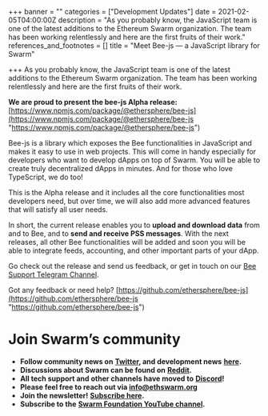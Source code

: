 +++
banner = ""
categories = ["Development Updates"]
date = 2021-02-05T04:00:00Z
description = "As you probably know, the JavaScript team is one of the latest additions to the Ethereum Swarm organization. The team has been working relentlessly and here are the first fruits of their work."
references_and_footnotes = []
title = "Meet Bee-js — a JavaScript library for Swarm"

+++
As you probably know, the JavaScript team is one of the latest additions to the Ethereum Swarm organization. The team has been working relentlessly and here are the first fruits of their work.

**We are proud to present the bee-js Alpha release:** [https://www.npmjs.com/package/@ethersphere/bee-js](https://www.npmjs.com/package/@ethersphere/bee-js "https://www.npmjs.com/package/@ethersphere/bee-js")

Bee-js is a library which exposes the Bee functionalities in JavaScript and makes it easy to use in web projects. This will come in handy especially for developers who want to develop dApps on top of Swarm. You will be able to create truly decentralized dApps in minutes. And for those who love TypeScript, we do too!

This is the Alpha release and it includes all the core functionalities most developers need, but over time, we will also add more advanced features that will satisfy all user needs.

In short, the current release enables you to **upload and download data** from and to Bee, and to **send and receive PSS messages**. With the next releases, all other Bee functionalities will be added and soon you will be able to integrate feeds, accounting, and other important parts of your dApp.

Go check out the release and send us feedback, or get in touch on our [Bee Support Telegram Channel](https://t.me/joinchat/LTr8vBf8JshNlAD3m9BGJQ).

Got any feedback or need help? [https://github.com/ethersphere/bee-js](https://github.com/ethersphere/bee-js "https://github.com/ethersphere/bee-js")

# Join Swarm’s community

* **Follow community news on** [**Twitter**](https://twitter.com/ethswarmhive)**, and development news** [**here**](https://twitter.com/ethswarm)**.**
* **Discussions about Swarm can be found on** [**Reddit**](https://www.reddit.com/r/ethswarm/)**.**
* **All tech support and other channels have moved to** [**Discord**](https://discord.gg/wdghaQsGq5)**!**
* **Please feel free to reach out via info@ethswarm.org**
* **Join the newsletter!** [**Subscribe here**](https://www.ethswarm.org/newsletter.html)**.**
* **Subscribe to the** [**Swarm Foundation YouTube channel**](https://www.youtube.com/channel/UCu6ywn9MTqdREuE6xuRkskA/videos)**.**